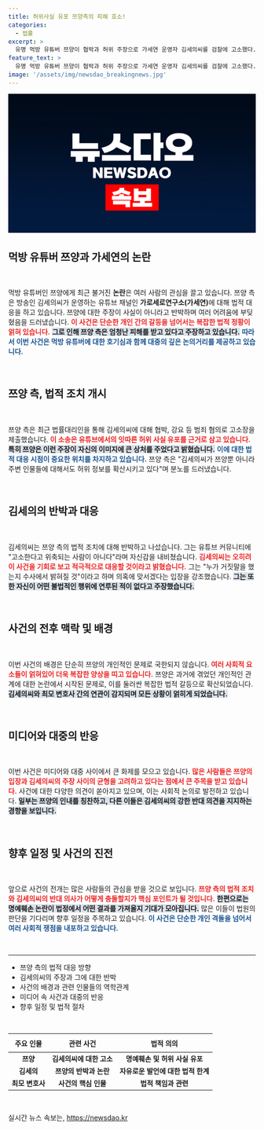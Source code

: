 ```yaml
---
title: 허위사실 유포 쯔양측의 피해 호소!
categories:
  - 법률
excerpt: >
  유명 먹방 유튜버 쯔양이 협박과 허위 주장으로 가세연 운영자 김세의씨를 검찰에 고소했다. 과거 전 남자친구와의 일화에 대한 논란이 확산되며, 2차 피해를 호소하는 쯔양 측의 입장이 주목받고 있다. 사건의 전말은?
feature_text: >
  유명 먹방 유튜버 쯔양이 협박과 허위 주장으로 가세연 운영자 김세의씨를 검찰에 고소했다. 과거 전 남자친구와의 일화에 대한 논란이 확산되며, 2차 피해를 호소하는 쯔양 측의 입장이 주목받고 있다. 사건의 전말은?
image: '/assets/img/newsdao_breakingnews.jpg'
---
```


<p><img src="/assets/img/newsdao_breakingnews.jpg" alt="ontimetimes 속보" /></p>

<h2 data-ke-size="size26">먹방 유튜버 쯔양과 가세연의 논란</h2>

<p data-ke-size="size16">&nbsp;</p>

<p>먹방 유튜버인 쯔양에게 최근 불거진 <strong>논란</strong>은 여러 사람의 관심을 끌고 있습니다. 쯔양 측은 방송인 김세의씨가 운영하는 유튜브 채널인 <strong>가로세로연구소(가세연)</strong>에 대해 법적 대응을 하고 있습니다. 쯔양에 대한 주장이 사실이 아니라고 반박하며 여러 어려움에 부딪혔음을 드러냈습니다. <b><span style="color: #ee2323;">이 사건은 단순한 개인 간의 갈등을 넘어서는 복잡한 법적 정황이 얽혀 있습니다.</span></b> <b><span style="background-color: #21538527;">그로 인해 쯔양 측은 엄청난 피해를 받고 있다고 주장하고 있습니다.</span></b> <b><span style="color: #1a5490;">따라서 이번 사건은 먹방 유튜버에 대한 호기심과 함께 대중의 깊은 논의거리를 제공하고 있습니다.</span></b></p>

<p data-ke-size="size16">&nbsp;</p>

<h2 data-ke-size="size26">쯔양 측, 법적 조치 개시</h2>

<p data-ke-size="size16">&nbsp;</p>

<p>쯔양 측은 최근 법률대리인을 통해 김세의씨에 대해 협박, 강요 등 범죄 혐의로 고소장을 제출했습니다. <b><span style="color: #ee2323;">이 소송은 유튜브에서의 잇따른 허위 사실 유포를 근거로 삼고 있습니다.</span></b> <b><span style="background-color: #21538527;">특히 쯔양은 이런 주장이 자신의 이미지에 큰 상처를 주었다고 밝혔습니다.</span></b> <b><span style="color: #1a5490;">이에 대한 법적 대응 시점이 중요한 위치를 차지하고 있습니다.</span></b> 쯔양 측은 "김세의씨가 쯔양뿐 아니라 주변 인물들에 대해서도 허위 정보를 확산시키고 있다"며 분노를 드러냈습니다.</p>

<p data-ke-size="size16">&nbsp;</p>

<h2 data-ke-size="size26">김세의의 반박과 대응</h2>

<p data-ke-size="size16">&nbsp;</p>

<p>김세의씨는 쯔양 측의 법적 조치에 대해 반박하고 나섰습니다. 그는 유튜브 커뮤니티에 "고소한다고 위축되는 사람이 아니다"라며 자신감을 내비쳤습니다. <b><span style="color: #ee2323;">김세의씨는 오히려 이 사건을 기회로 보고 적극적으로 대응할 것이라고 밝혔습니다.</span></b> 그는 "누가 거짓말을 했는지 수사에서 밝혀질 것"이라고 하며 의혹에 맞서겠다는 입장을 강조했습니다. <b><span style="background-color: #21538527;">그는 또한 자신이 어떤 불법적인 행위에 연루된 적이 없다고 주장했습니다.</span></b></p>

<p data-ke-size="size16">&nbsp;</p>

<h2 data-ke-size="size26">사건의 전후 맥락 및 배경</h2>

<p data-ke-size="size16">&nbsp;</p>

<p>이번 사건의 배경은 단순히 쯔양의 개인적인 문제로 국한되지 않습니다. <b><span style="color: #ee2323;">여러 사회적 요소들이 얽혀있어 더욱 복잡한 양상을 띠고 있습니다.</span></b> 쯔양은 과거에 겪었던 개인적인 관계에 대한 논란에서 시작된 문제로, 이를 둘러싼 복잡한 법적 갈등으로 확산되었습니다. <b><span style="background-color: #21538527;">김세의씨와 최모 변호사 간의 연관이 감지되며 모든 상황이 얽히게 되었습니다.</span></b></p>

<p data-ke-size="size16">&nbsp;</p>

<h2 data-ke-size="size26">미디어와 대중의 반응</h2>

<p data-ke-size="size16">&nbsp;</p>

<p>이번 사건은 미디어와 대중 사이에서 큰 화제를 모으고 있습니다. <b><span style="color: #ee2323;">많은 사람들은 쯔양의 입장과 김세의씨의 주장 사이의 균형을 고려하고 있다는 점에서 큰 주목을 받고 있습니다.</span></b> 사건에 대한 다양한 의견이 쏟아지고 있으며, 이는 사회적 논의로 발전하고 있습니다. <b><span style="background-color: #21538527;">일부는 쯔양의 인내를 칭찬하고, 다른 이들은 김세의씨의 강한 반대 의견을 지지하는 경향을 보입니다.</span></b></p>

<p data-ke-size="size16">&nbsp;</p>

<h2 data-ke-size="size26">향후 일정 및 사건의 진전</h2>

<p data-ke-size="size16">&nbsp;</p>

<p>앞으로 사건의 전개는 많은 사람들의 관심을 받을 것으로 보입니다. <b><span style="color: #ee2323;">쯔양 측의 법적 조치와 김세의씨의 반대 의사가 어떻게 충돌할지가 핵심 포인트가 될 것입니다.</span></b> <b><span style="background-color: #21538527;">한편으로는 명예훼손 논란이 법정에서 어떤 결과를 가져올지 기대가 모아집니다.</span></b> 많은 이들이 법원의 판단을 기다리며 향후 일정을 주목하고 있습니다. <b><span style="color: #1a5490;">이 사건은 단순한 개인 격돌을 넘어서 여러 사회적 쟁점을 내포하고 있습니다.</span></b> </p>

<p data-ke-size="size16">&nbsp;</p>

<hr>

<ul>
    <li>쯔양 측의 법적 대응 방향</li>
    <li>김세의씨의 주장과 그에 대한 반박</li>
    <li>사건의 배경과 관련 인물들의 역학관계</li>
    <li>미디어 속 사건과 대중의 반응</li>
    <li>향후 일정 및 법적 절차</li>
</ul>

<p data-ke-size="size16">&nbsp;</p>

<table style="width: 100%; border-collapse: collapse;">
    <thead>
        <tr>
            <th style="text-align: center; height: 30px;"><b>주요 인물</b></th>
            <th style="text-align: center; height: 30px;"><b>관련 사건</b></th>
            <th style="text-align: center; height: 30px;"><b>법적 의의</b></th>
        </tr>
    </thead>
    <tbody>
        <tr>
            <td style="text-align: center; height: 17px;"><b>쯔양</b></td>
            <td style="text-align: center; height: 17px;"><b>김세의씨에 대한 고소</b></td>
            <td style="text-align: center; height: 17px;"><b>명예훼손 및 허위 사실 유포</b></td>
        </tr>
        <tr>
            <td style="text-align: center; height: 17px;"><b>김세의</b></td>
            <td style="text-align: center; height: 17px;"><b>쯔양의 반박과 논란</b></td>
            <td style="text-align: center; height: 17px;"><b>자유로운 발언에 대한 법적 한계</b></td>
        </tr>
        <tr>
            <td style="text-align: center; height: 17px;"><b>최모 변호사</b></td>
            <td style="text-align: center; height: 17px;"><b>사건의 핵심 인물</b></td>
            <td style="text-align: center; height: 17px;"><b>법적 책임과 관련</b></td>
        </tr>
    </tbody>
</table>

<p data-ke-size="size16">&nbsp;</p>
실시간 뉴스 속보는, <a href="https://newsdao.kr" rel="dofollow">https://newsdao.kr</a>



